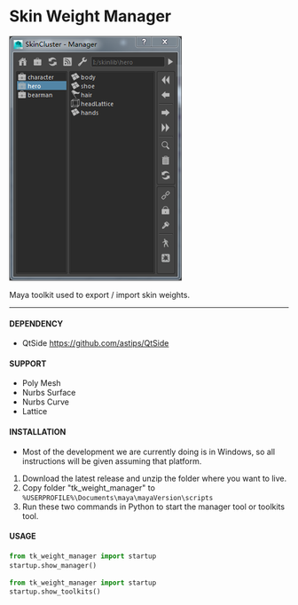 # Skin Weight Manager

![Example UI](docs/images/manager.png)

Maya toolkit used to export / import skin weights.  

---

#### DEPENDENCY
- QtSide https://github.com/astips/QtSide


#### SUPPORT

* Poly Mesh  
* Nurbs Surface
* Nurbs Curve
* Lattice


#### INSTALLATION

* Most of the development we are currently doing is in Windows, so all instructions will be given assuming that platform.

1. Download the latest release and unzip the folder where you want to live.
2. Copy folder "tk_weight_manager" to `%USERPROFILE%\Documents\maya\mayaVersion\scripts`
3. Run these two commands in Python to start the manager tool or toolkits tool.

#### USAGE
 
```python
from tk_weight_manager import startup
startup.show_manager()  
```

```python
from tk_weight_manager import startup
startup.show_toolkits() 
```
